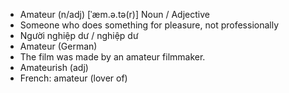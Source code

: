 - Amateur (n/adj)	[ˈæm.ə.tə(r)]	Noun / Adjective
- Someone who does something for pleasure, not professionally
- Người nghiệp dư / nghiệp dư
- Amateur (German)
- The film was made by an amateur filmmaker.
- Amateurish (adj)
- French: amateur (lover of)